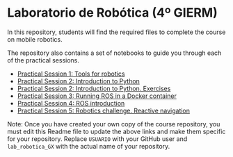 # Laboratorio de Robótica (4º GIERM)

In this repository, students will find the required files to complete the course on mobile robotics.

The repository also contains a set of notebooks to guide you through each of the practical sessions.

- [Practical Session 1: Tools for robotics](https://colab.research.google.com/github/jescap/lab_robotica/blob/main/notebooks/LR_Practica_01.ipynb)
- [Practical Session 2: Introduction to Python](https://colab.research.google.com/github/USUARIO/lab_robotica_GX/blob/main/notebooks/LR_Practica_02.ipynb)
- [Practical Session 2: Introduction to Python. Exercises](https://colab.research.google.com/github/USUARIO/lab_robotica_GX/blob/main/notebooks/LR_Practica_02_ejercicios.ipynb)
- [Practical Session 3: Running ROS in a Docker container](https://colab.research.google.com/github/USUARIO/lab_robotica_GX/blob/main/notebooks/LR_Practica_03.ipynb)
- [Practical Session 4: ROS introduction](https://colab.research.google.com/github/USUARIO/lab_robotica_GX/blob/main/notebooks/LR_Practica_04.ipynb)
- [Practical Session 5: Robotics challenge. Reactive navigation](https://colab.research.google.com/github/USUARIO/lab_robotica_GX/blob/main/notebooks/LR_Practica_05.ipynb)

Note: Once you have created your own copy of the course repository, you must edit this Readme file to update the above links and make them specific for your repository. Replace `USUARIO` with your GitHub user and `lab_robotica_GX` with the actual name of your repository.
 
